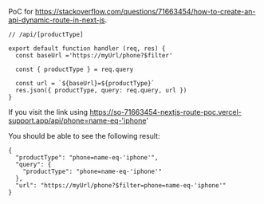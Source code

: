 PoC for https://stackoverflow.com/questions/71663454/how-to-create-an-api-dynamic-route-in-next-js.

```
// /api/[productType]

export default function handler (req, res) {
  const baseUrl ='https://myUrl/phone?$filter'

  const { productType } = req.query
  
  const url = `${baseUrl}=${productType}`
  res.json({ productType, query: req.query, url })
}

```

If you visit the link using https://so-71663454-nextjs-route-poc.vercel-support.app/api/phone=name-eq-'iphone'

You should be able to see the following result:

```
{
  "productType": "phone=name-eq-'iphone'",
  "query": {
    "productType": "phone=name-eq-'iphone'"
  },
  "url": "https://myUrl/phone?$filter=phone=name-eq-'iphone'"
}
```
